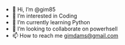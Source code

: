 - 👋 Hi, I’m @gim85
- 👀 I’m interested in Coding
- 🌱 I’m currently learning Python
- 💞️ I’m looking to collaborate on powerhsell
- 📫 How to reach me gimdams@gmail.com

<!---
gim85/gim85 is a ✨ special ✨ repository because its `README.md` (this file) appears on your GitHub profile.
You can click the Preview link to take a look at your changes.
--->
